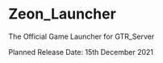 # Zeon_Launcher
The Official Game Launcher for GTR_Server

Planned Release Date: 15th December 2021
